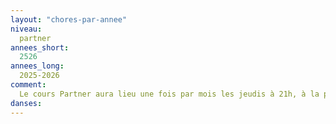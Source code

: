 ```yaml
---
layout: "chores-par-annee"
niveau:
  partner
annees_short:
  2526
annees_long:
  2025-2026
comment:
  Le cours Partner aura lieu une fois par mois les jeudis à 21h, à la place du cours Catalan, salle polyvalente de l'Yvette. Les dates précises seront annoncées dès que possible.
danses:
---
```

